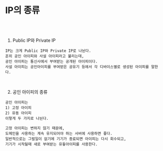 # IP의 종류

<br /><br />

1. Public IP와 Private IP
```
IP는 크게 Public IP와 Private IP로 나뉜다.
흔히 공인 아이피와 사설 아이피라고 불리는데,
공인 아이피는 통신사에서 부여받는 공개된 아이피이다.
사설 아이피는 공인아이피를 부여받은 공유기 등에서 각 디바이스별로 생성된 아이피를 말한다.
```

<br />

2. 공인 아이피의 종류
```
공인 아이피는
1) 고정 아이피
2) 유동 아이피
이렇게 두 가지로 나뉜다.

고정 아이피는 변하지 않기 때문에,
도메인을 사용하는 계속 유지되어야 하는 서버에 사용하면 좋다.
일반적으로는 그럴일이 없기에 기기가 종료되면 아이피는 다시 회수되고,
기기가 시작될때 새로 부여받는 유돟아이피를 사용한다.
```
